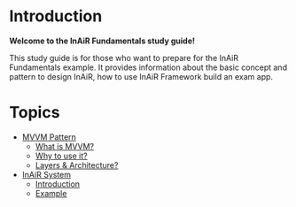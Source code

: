 Introduction
===============

**Welcome to the InAiR Fundamentals study guide!**

This study guide is for those who want to prepare for the InAiR Fundamentals example. It provides information about the basic concept and pattern to design InAiR, how to use InAiR Framework build an exam app.

Topics
===============

- [MVVM Pattern]()
    - [What is MVVM?]()
    - [Why to use it?]() 
    - [Layers & Architecture?]()
- [InAiR System]()
    -  [Introduction]()
    -  [Example]()